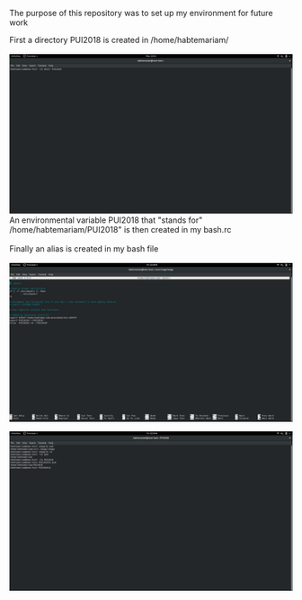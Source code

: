 The purpose of this repository was to set up my environment for future work</br>

First a directory PUI2018 is created in /home/habtemariam/</br></br>
![picture](/screenshot-01.jpg)
</br>
An environmental variable PUI2018 that "stands for" /home/habtemariam/PUI2018" is then created in my bash.rc</br>   
Finally an alias is created in my bash file</br></br>
![picture](/screenshot-02.jpg)</br>


![picture](/screenshot-03.jpg)
